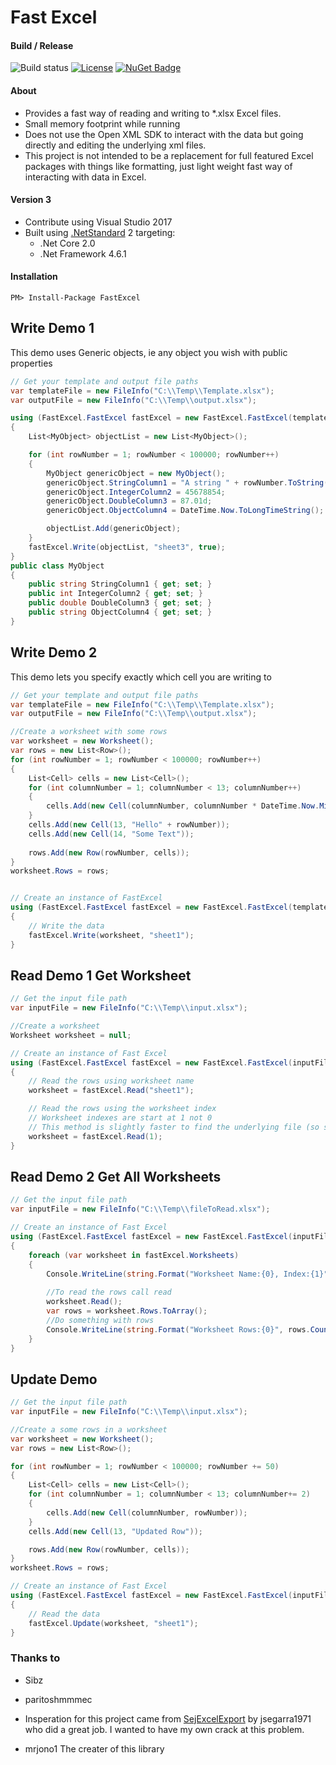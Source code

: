 # Fast Excel


#### Build / Release
![Build status](https://github.com/ahmedwalid05/FastExcel/workflows/Build/badge.svg)
[![License](http://img.shields.io/:license-MIT-blue.svg)](https://raw.githubusercontent.com/ahmedwalid05/FastExcel/master/LICENSE)
[![NuGet Badge](https://buildstats.info/nuget/FastExcel)](https://www.nuget.org/packages/FastExcel/)

#### About
- Provides a fast way of reading and writing to *.xlsx Excel files.
- Small memory footprint while running
- Does not use the Open XML SDK to interact with the data but going directly and editing the underlying xml files.
- This project is not intended to be a replacement for full featured Excel packages with things like formatting, just light weight fast way of interacting with data in Excel.

#### Version 3
- Contribute using Visual Studio 2017
- Built using [.NetStandard](https://docs.microsoft.com/en-us/dotnet/standard/library) 2 targeting:
	- .Net Core 2.0
	- .Net Framework 4.6.1
#### Installation
```
PM> Install-Package FastExcel
```

## Write Demo 1
This demo uses Generic objects, ie any object you wish with public properties
```C#
// Get your template and output file paths
var templateFile = new FileInfo("C:\\Temp\\Template.xlsx");
var outputFile = new FileInfo("C:\\Temp\\output.xlsx");

using (FastExcel.FastExcel fastExcel = new FastExcel.FastExcel(templateFile, outputFile))
{
    List<MyObject> objectList = new List<MyObject>();

    for (int rowNumber = 1; rowNumber < 100000; rowNumber++)
    {
        MyObject genericObject = new MyObject();
        genericObject.StringColumn1 = "A string " + rowNumber.ToString();
        genericObject.IntegerColumn2 = 45678854;
        genericObject.DoubleColumn3 = 87.01d;
        genericObject.ObjectColumn4 = DateTime.Now.ToLongTimeString();

        objectList.Add(genericObject);
    }
    fastExcel.Write(objectList, "sheet3", true);
}
public class MyObject
{
    public string StringColumn1 { get; set; }
    public int IntegerColumn2 { get; set; }
    public double DoubleColumn3 { get; set; }
    public string ObjectColumn4 { get; set; }
}
```

## Write Demo 2
This demo lets you specify exactly which cell you are writing to

```C#
// Get your template and output file paths
var templateFile = new FileInfo("C:\\Temp\\Template.xlsx");
var outputFile = new FileInfo("C:\\Temp\\output.xlsx");

//Create a worksheet with some rows
var worksheet = new Worksheet();
var rows = new List<Row>();
for (int rowNumber = 1; rowNumber < 100000; rowNumber++)
{
    List<Cell> cells = new List<Cell>();
    for (int columnNumber = 1; columnNumber < 13; columnNumber++)
    {
        cells.Add(new Cell(columnNumber, columnNumber * DateTime.Now.Millisecond));
    }
    cells.Add(new Cell(13, "Hello" + rowNumber));
    cells.Add(new Cell(14, "Some Text"));
 
    rows.Add(new Row(rowNumber, cells));
}
worksheet.Rows = rows;


// Create an instance of FastExcel
using (FastExcel.FastExcel fastExcel = new FastExcel.FastExcel(templateFile, outputFile))
{
    // Write the data
    fastExcel.Write(worksheet, "sheet1");
}
```

## Read Demo 1 Get Worksheet

```C#
// Get the input file path
var inputFile = new FileInfo("C:\\Temp\\input.xlsx");

//Create a worksheet
Worksheet worksheet = null;

// Create an instance of Fast Excel
using (FastExcel.FastExcel fastExcel = new FastExcel.FastExcel(inputFile, true))
{
    // Read the rows using worksheet name
    worksheet = fastExcel.Read("sheet1");

    // Read the rows using the worksheet index
    // Worksheet indexes are start at 1 not 0
    // This method is slightly faster to find the underlying file (so slight you probably wouldn't notice)
    worksheet = fastExcel.Read(1);
}
```

## Read Demo 2 Get All Worksheets

```C#
// Get the input file path
var inputFile = new FileInfo("C:\\Temp\\fileToRead.xlsx");

// Create an instance of Fast Excel
using (FastExcel.FastExcel fastExcel = new FastExcel.FastExcel(inputFile, true))
{
    foreach (var worksheet in fastExcel.Worksheets)
    {
        Console.WriteLine(string.Format("Worksheet Name:{0}, Index:{1}", worksheet.Name, worksheet.Index));
        
        //To read the rows call read
        worksheet.Read();
        var rows = worksheet.Rows.ToArray();
        //Do something with rows
        Console.WriteLine(string.Format("Worksheet Rows:{0}", rows.Count()));
    }
}
```

## Update Demo

```C#
// Get the input file path
var inputFile = new FileInfo("C:\\Temp\\input.xlsx");

//Create a some rows in a worksheet
var worksheet = new Worksheet();
var rows = new List<Row>();

for (int rowNumber = 1; rowNumber < 100000; rowNumber += 50)
{
    List<Cell> cells = new List<Cell>();
    for (int columnNumber = 1; columnNumber < 13; columnNumber+= 2)
    {
        cells.Add(new Cell(columnNumber, rowNumber));
    }
    cells.Add(new Cell(13, "Updated Row"));

    rows.Add(new Row(rowNumber, cells));
}
worksheet.Rows = rows;

// Create an instance of Fast Excel
using (FastExcel.FastExcel fastExcel = new FastExcel.FastExcel(inputFile))
{
    // Read the data
    fastExcel.Update(worksheet, "sheet1");
}
```

### Thanks to
- Sibz
- paritoshmmmec

- Insperation for this project came from [SejExcelExport](https://github.com/jsegarra1971/SejExcelExport) by jsegarra1971 who did a great job. I wanted to have my own crack at this problem.
- mrjono1 The creater of this library
